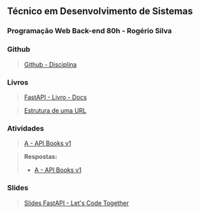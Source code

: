 ## Técnico em Desenvolvimento de Sistemas
### Programação Web Back-end 80h - Rogério Silva

### Github

> [Github - Disciplina](https://github.com/rogeriosilva-ifpi/ifpi-tds-2024.2-backend-366?authuser=0)

### Livros

> [FastAPI - Livro - Docs](https://fastapi.tiangolo.com/learn/?authuser=0)

> [Estrutura de uma URL](https://dev.to/dnovais/estrutura-de-uma-url-357e?authuser=0)

### Atividades

> [A - API Books v1](/terceiro-periodo/pwb/atividades/A-API-Books-v1/README.md)

> **Respostas:**
> - [A - API Books v1](https://github.com/LyanKaleu/PWB-366-IFPI/tree/main/2024-10-16)


### Slides

> [Slides FastAPI - Let's Code Together](/terceiro-periodo/pwb/slides/FastAPI%20Slides%20-%20Courses.pdf)
